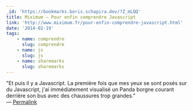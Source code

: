 ```yaml
---
_id: 'https://bookmarks.boris.schapira.dev/?Z_mLQQ'
title: Miximum – Pour enfin comprendre Javascript
link: 'http://www.miximum.fr/pour-enfin-comprendre-javascript.html'
date: '2014-02-19'
tags:
    - name: comprendre
      slug: comprendre
    - name: js
      slug: js
    - name: sharemarks
      slug: sharemarks
---
```


&quot;Et puis il y a Javascript. La première fois que mes yeux se sont posés sur
du Javascript, j'ai immédiatement visualisé un Panda borgne courant derrière son
bus avec des chaussures trop grandes.&quot; <br>&#8212;
<a href="https://bookmarks.boris.schapira.dev/?Z_mLQQ" title="Permalink">Permalink</a>
